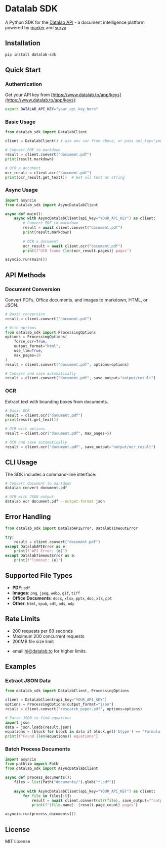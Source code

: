 # Datalab SDK

A Python SDK for the [Datalab API](https://www.datalab.to) - a document intelligence platform powered by [marker](https://github.com/VikParuchuri/marker) and [surya](https://github.com/VikParuchuri/surya).

## Installation

```bash
pip install datalab-sdk
```

## Quick Start

### Authentication

Get your API key from [https://www.datalab.to/app/keys](https://www.datalab.to/app/keys):

```bash
export DATALAB_API_KEY="your_api_key_here"
```

### Basic Usage

```python
from datalab_sdk import DatalabClient

client = DatalabClient() # use env var from above, or pass api_key="your_api_key_here"

# Convert PDF to markdown
result = client.convert("document.pdf")
print(result.markdown)

# OCR a document
ocr_result = client.ocr("document.pdf")
print(ocr_result.get_text())  # Get all text as string
```

### Async Usage

```python
import asyncio
from datalab_sdk import AsyncDatalabClient

async def main():
    async with AsyncDatalabClient(api_key="YOUR_API_KEY") as client:
        # Convert PDF to markdown
        result = await client.convert("document.pdf")
        print(result.markdown)
        
        # OCR a document
        ocr_result = await client.ocr("document.pdf")
        print(f"OCR found {len(ocr_result.pages)} pages")

asyncio.run(main())
```

## API Methods

### Document Conversion

Convert PDFs, Office documents, and images to markdown, HTML, or JSON.

```python
# Basic conversion
result = client.convert("document.pdf")

# With options
from datalab_sdk import ProcessingOptions
options = ProcessingOptions(
    force_ocr=True,
    output_format="html",
    use_llm=True,
    max_pages=10
)
result = client.convert("document.pdf", options=options)

# Convert and save automatically
result = client.convert("document.pdf", save_output="output/result")
```

### OCR

Extract text with bounding boxes from documents.

```python
# Basic OCR
result = client.ocr("document.pdf")
print(result.get_text())

# OCR with options
result = client.ocr("document.pdf", max_pages=5)

# OCR and save automatically
result = client.ocr("document.pdf", save_output="output/ocr_result")
```

## CLI Usage

The SDK includes a command-line interface:

```bash
# Convert document to markdown
datalab convert document.pdf

# OCR with JSON output
datalab ocr document.pdf --output-format json
```

## Error Handling

```python
from datalab_sdk import DatalabAPIError, DatalabTimeoutError

try:
    result = client.convert("document.pdf")
except DatalabAPIError as e:
    print(f"API Error: {e}")
except DatalabTimeoutError as e:
    print(f"Timeout: {e}")
```

## Supported File Types

- **PDF**: `pdf`
- **Images**: `png`, `jpeg`, `webp`, `gif`, `tiff`
- **Office Documents**: `docx`, `xlsx`, `pptx`, `doc`, `xls`, `ppt`
- **Other**: `html`, `epub`, `odt`, `ods`, `odp`

## Rate Limits

- 200 requests per 60 seconds
- Maximum 200 concurrent requests
- 200MB file size limit

* email hi@datalab.to for higher limits.

## Examples

### Extract JSON Data

```python
from datalab_sdk import DatalabClient, ProcessingOptions

client = DatalabClient(api_key="YOUR_API_KEY")
options = ProcessingOptions(output_format="json")
result = client.convert("research_paper.pdf", options=options)

# Parse JSON to find equations
import json
data = json.loads(result.json)
equations = [block for block in data if block.get('btype') == 'Formula']
print(f"Found {len(equations)} equations")
```

### Batch Process Documents

```python
import asyncio
from pathlib import Path
from datalab_sdk import AsyncDatalabClient

async def process_documents():
    files = list(Path("documents/").glob("*.pdf"))
    
    async with AsyncDatalabClient(api_key="YOUR_API_KEY") as client:
        for file in files[:5]:
            result = await client.convert(str(file), save_output=f"output/{file.stem}")
            print(f"{file.name}: {result.page_count} pages")

asyncio.run(process_documents())
```

## License

MIT License